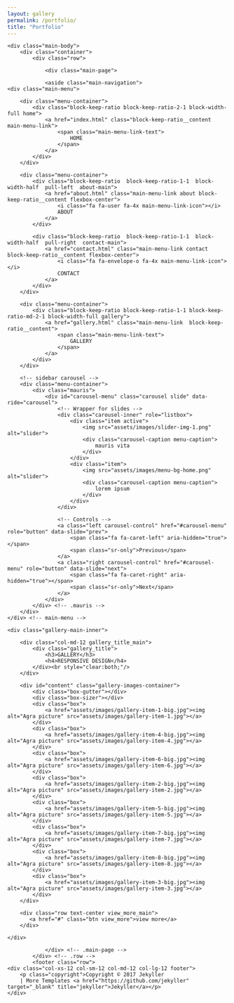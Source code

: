```yaml
---
layout: gallery
permalink: /portfolio/
title: "Portfolio"
---
```


<body class="gallery-page">

    <div class="main-body">
        <div class="container">
            <div class="row">
               
                <div class="main-page">
                    
                <aside class="main-navigation">
    <div class="main-menu">

        <div class="menu-container">
            <div class="block-keep-ratio block-keep-ratio-2-1 block-width-full home">                                    
                <a href="index.html" class="block-keep-ratio__content  main-menu-link">
                    <span class="main-menu-link-text">
                        HOME    
                    </span>                                        
                </a>
            </div>                                
        </div>

        <div class="menu-container">                                
            <div class="block-keep-ratio  block-keep-ratio-1-1  block-width-half  pull-left  about-main">                                    
                <a href="about.html" class="main-menu-link about block-keep-ratio__content flexbox-center">
                    <i class="fa fa-user fa-4x main-menu-link-icon"></i>
                    ABOUT
                </a>                                    
            </div>

            <div class="block-keep-ratio  block-keep-ratio-1-1  block-width-half  pull-right  contact-main">
                <a href="contact.html" class="main-menu-link contact block-keep-ratio__content flexbox-center">
                    <i class="fa fa-envelope-o fa-4x main-menu-link-icon"></i>
                    CONTACT
                </a>                                
            </div>    
        </div>   

        <div class="menu-container">
            <div class="block-keep-ratio block-keep-ratio-1-1 block-keep-ratio-md-2-1 block-width-full gallery">                                    
                <a href="gallery.html" class="main-menu-link  block-keep-ratio__content">
                    <span class="main-menu-link-text">
                        GALLERY    
                    </span>                                            
                </a>                                    
            </div>                                
        </div>

        <!-- sidebar carousel -->
        <div class="menu-container">
            <div class="mauris">
                <div id="carousel-menu" class="carousel slide" data-ride="carousel">
                    <!-- Wrapper for slides -->
                    <div class="carousel-inner" role="listbox">
                        <div class="item active">
                            <img src="assets/images/slider-img-1.png" alt="slider">
                            <div class="carousel-caption menu-caption">
                                mauris vita
                            </div>
                        </div>
                        <div class="item">
                            <img src="assets/images/menu-bg-home.png" alt="slider">
                            <div class="carousel-caption menu-caption">
                                lorem ipsum
                            </div>
                        </div>
                    </div>

                    <!-- Controls -->
                    <a class="left carousel-control" href="#carousel-menu" role="button" data-slide="prev">
                        <span class="fa fa-caret-left" aria-hidden="true"></span>
                        <span class="sr-only">Previous</span>
                    </a>
                    <a class="right carousel-control" href="#carousel-menu" role="button" data-slide="next">
                        <span class="fa fa-caret-right" aria-hidden="true"></span>
                        <span class="sr-only">Next</span>
                    </a>
                </div>
            </div> <!-- .mauris -->
        </div>
    </div> <!-- main-menu -->
</aside> <!-- main-navigation -->
                <div class="content-main gallery_main">

    <div class="gallery-main-inner">
        
        <div class="col-md-12 gallery_title_main">
            <div class="gallery_title">
                <h3>GALLERY</h3>
                <h4>RESPONSIVE DESIGN</h4>
            </div><br style="clear:both;"/>
        </div>

        <div id="content" class="gallery-images-container">
            <div class="box-gutter"></div>
            <div class="box-sizer"></div>
            <div class="box">
                <a href="assets/images/gallery-item-1-big.jpg"><img alt="Agra picture" src="assets/images/gallery-item-1.jpg"></a>
            </div>
            <div class="box">
                <a href="assets/images/gallery-item-4-big.jpg"><img alt="Agra picture" src="assets/images/gallery-item-4.jpg"></a>
            </div>
            <div class="box">
                <a href="assets/images/gallery-item-6-big.jpg"><img alt="Agra picture" src="assets/images/gallery-item-6.jpg"></a>
            </div>
            <div class="box">
                <a href="assets/images/gallery-item-2-big.jpg"><img alt="Agra picture" src="assets/images/gallery-item-2.jpg"></a>
            </div>
            <div class="box">
                <a href="assets/images/gallery-item-5-big.jpg"><img alt="Agra picture" src="assets/images/gallery-item-5.jpg"></a>
            </div>
            <div class="box">
                <a href="assets/images/gallery-item-7-big.jpg"><img alt="Agra picture" src="assets/images/gallery-item-7.jpg"></a>
            </div>
            <div class="box">
                <a href="assets/images/gallery-item-8-big.jpg"><img alt="Agra picture" src="assets/images/gallery-item-8.jpg"></a>
            </div>
            <div class="box">
                <a href="assets/images/gallery-item-3-big.jpg"><img alt="Agra picture" src="assets/images/gallery-item-3.jpg"></a>
            </div>
        </div>                

        <div class="row text-center view_more_main">
           <a href="#" class="btn view_more">view more</a>
        </div>

    </div>

</div>
                    
                </div> <!-- .main-page -->
            </div> <!-- .row -->
            <footer class="row">
    <div class="col-xs-12 col-sm-12 col-md-12 col-lg-12 footer">
        <p class="copyright">Copyright © 2017 Jekyller
        | More Templates <a href="https://github.com/jekyller" target="_blank" title="jekyller">Jekyller</a></p>
    </div>    
</footer>  
        </div> <!-- .container -->
    </div>  <!-- .main-body -->


<!-- for gallery -->
<script src="assets/js/imagesloaded.3.1.8.min.js"></script>
<script src="assets/js/jquery.masonry.3.2.1.min.js"></script> <!-- http://masonry.desandro.com/ -->
<script src="assets/js/jquery.magnific-popup.min.js"></script> <!-- http://dimsemenov.com/plugins/magnific-popup/ -->

<script>
    function init_masonry(){
      var $container = $('#content');
      $container.imagesLoaded( function(){
          $container.masonry({
            itemSelector: '.box',
            isAnimated: true
        });
      });
    }
    $(document).ready(function(){
        
        //Init jQuery Masonry layout
        init_masonry();
        // Magnific Popup
        $('.gallery-images-container').magnificPopup({
            delegate: 'a', // child items selector, by clicking on it popup will open
            type: 'image',
            gallery: {
                enabled: true,
                navigateByImgClick: true,
                preload: [0,1] // Will preload 0 - before current, and 1 after the current image
            },
        });
        //Select menu onchange
        $("#collapsed-navbar").change(function () {
            window.location = $(this).val();
        });
    
    });
</script>

</body>
</html> 
